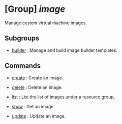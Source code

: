 # [Group] _image_

Manage custom virtual machine images.

## Subgroups

- [builder](/Commands/image/builder/readme.md)
: Manage and build image builder templates.

## Commands

- [create](/Commands/image/_create.md)
: Create an image.

- [delete](/Commands/image/_delete.md)
: Delete an Image.

- [list](/Commands/image/_list.md)
: List the list of images under a resource group.

- [show](/Commands/image/_show.md)
: Get an image.

- [update](/Commands/image/_update.md)
: Update an image.
